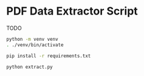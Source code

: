 # PDF Data Extractor Script

TODO

```bash
python -m venv venv
. ./venv/bin/activate
```

```bash
pip install -r requirements.txt
```

```bash
python extract.py
```